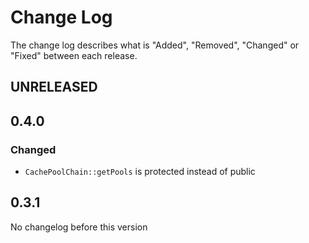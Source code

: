 # Change Log

The change log describes what is "Added", "Removed", "Changed" or "Fixed" between each release. 

## UNRELEASED

## 0.4.0

### Changed

* `CachePoolChain::getPools` is protected instead of public 

## 0.3.1

No changelog before this version
